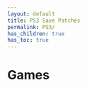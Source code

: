 ```yaml
---
layout: default
title: PS3 Save Patches
permalink: PS3/
has_children: true
has_toc: true
---
```

# Games
